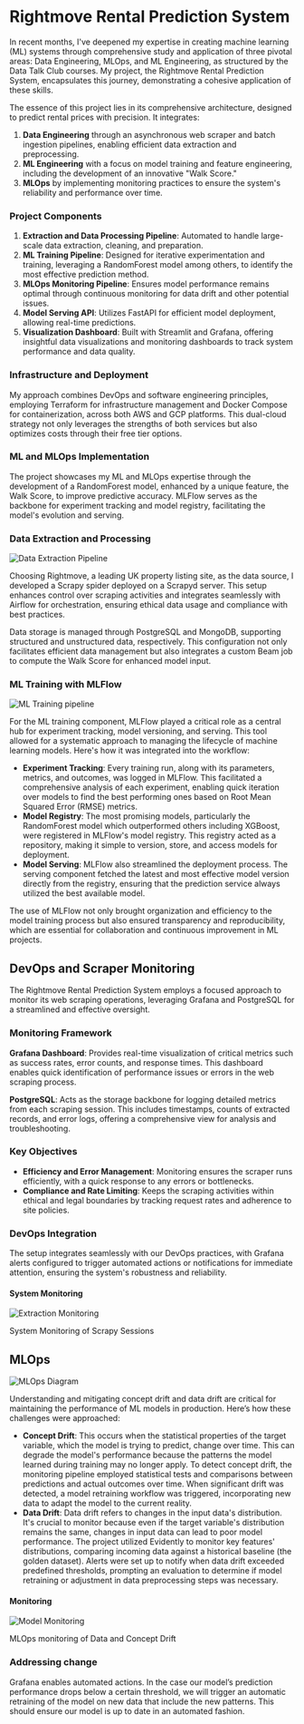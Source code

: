 # Rightmove Rental Prediction System

In recent months, I've deepened my expertise in creating machine learning (ML) systems through comprehensive study and application of three pivotal areas: Data Engineering, MLOps, and ML Engineering, as structured by the Data Talk Club courses. My project, the Rightmove Rental Prediction System, encapsulates this journey, demonstrating a cohesive application of these skills.

The essence of this project lies in its comprehensive architecture, designed to predict rental prices with precision. It integrates:

1. **Data Engineering** through an asynchronous web scraper and batch ingestion pipelines, enabling efficient data extraction and preprocessing.
2. **ML Engineering** with a focus on model training and feature engineering, including the development of an innovative "Walk Score."
3. **MLOps** by implementing monitoring practices to ensure the system's reliability and performance over time.

### **Project Components**

1. **Extraction and Data Processing Pipeline**: Automated to handle large-scale data extraction, cleaning, and preparation.
2. **ML Training Pipeline**: Designed for iterative experimentation and training, leveraging a RandomForest model among others, to identify the most effective prediction method.
3. **MLOps Monitoring Pipeline**: Ensures model performance remains optimal through continuous monitoring for data drift and other potential issues.
4. **Model Serving API**: Utilizes FastAPI for efficient model deployment, allowing real-time predictions.
5. **Visualization Dashboard**: Built with Streamlit and Grafana, offering insightful data visualizations and monitoring dashboards to track system performance and data quality.

### **Infrastructure and Deployment**

My approach combines DevOps and software engineering principles, employing Terraform for infrastructure management and Docker Compose for containerization, across both AWS and GCP platforms. This dual-cloud strategy not only leverages the strengths of both services but also optimizes costs through their free tier options.

### **ML and MLOps Implementation**

The project showcases my ML and MLOps expertise through the development of a RandomForest model, enhanced by a unique feature, the Walk Score, to improve predictive accuracy. MLFlow serves as the backbone for experiment tracking and model registry, facilitating the model's evolution and serving.

### **Data Extraction and Processing**

![Data Extraction Pipeline](/static/images/Processing_pipeline_rightmove.png)


Choosing Rightmove, a leading UK property listing site, as the data source, I developed a Scrapy spider deployed on a Scrapyd server. This setup enhances control over scraping activities and integrates seamlessly with Airflow for orchestration, ensuring ethical data usage and compliance with best practices.

Data storage is managed through PostgreSQL and MongoDB, supporting structured and unstructured data, respectively. This configuration not only facilitates efficient data management but also integrates a custom Beam job to compute the Walk Score for enhanced model input.

### **ML Training with MLFlow**

![ML Training pipeline](/static/images/model_training_pipeline.png)

For the ML training component, MLFlow played a critical role as a central hub for experiment tracking, model versioning, and serving. This tool allowed for a systematic approach to managing the lifecycle of machine learning models. Here's how it was integrated into the workflow:

- **Experiment Tracking**: Every training run, along with its parameters, metrics, and outcomes, was logged in MLFlow. This facilitated a comprehensive analysis of each experiment, enabling quick iteration over models to find the best performing ones based on Root Mean Squared Error (RMSE) metrics.
- **Model Registry**: The most promising models, particularly the RandomForest model which outperformed others including XGBoost, were registered in MLFlow's model registry. This registry acted as a repository, making it simple to version, store, and access models for deployment.
- **Model Serving**: MLFlow also streamlined the deployment process. The serving component fetched the latest and most effective model version directly from the registry, ensuring that the prediction service always utilized the best available model.

The use of MLFlow not only brought organization and efficiency to the model training process but also ensured transparency and reproducibility, which are essential for collaboration and continuous improvement in ML projects.

## **DevOps and Scraper Monitoring**

The Rightmove Rental Prediction System employs a focused approach to monitor its web scraping operations, leveraging Grafana and PostgreSQL for a streamlined and effective oversight.

### **Monitoring Framework**

**Grafana Dashboard**: Provides real-time visualization of critical metrics such as success rates, error counts, and response times. This dashboard enables quick identification of performance issues or errors in the web scraping process.

**PostgreSQL**: Acts as the storage backbone for logging detailed metrics from each scraping session. This includes timestamps, counts of extracted records, and error logs, offering a comprehensive view for analysis and troubleshooting.

### **Key Objectives**

- **Efficiency and Error Management**: Monitoring ensures the scraper runs efficiently, with a quick response to any errors or bottlenecks.
- **Compliance and Rate Limiting**: Keeps the scraping activities within ethical and legal boundaries by tracking request rates and adherence to site policies.

### **DevOps Integration**

The setup integrates seamlessly with our DevOps practices, with Grafana alerts configured to trigger automated actions or notifications for immediate attention, ensuring the system's robustness and reliability.

#### System Monitoring
![Extraction Monitoring](/static/images/scrapy_monitoring.png)

System Monitoring of Scrapy Sessions

## **MLOps**

![MLOps Diagram](/static/images/mlops_pipeline.png)

Understanding and mitigating concept drift and data drift are critical for maintaining the performance of ML models in production. Here’s how these challenges were approached:

- **Concept Drift**: This occurs when the statistical properties of the target variable, which the model is trying to predict, change over time. This can degrade the model's performance because the patterns the model learned during training may no longer apply. To detect concept drift, the monitoring pipeline employed statistical tests and comparisons between predictions and actual outcomes over time. When significant drift was detected, a model retraining workflow was triggered, incorporating new data to adapt the model to the current reality.
- **Data Drift**: Data drift refers to changes in the input data's distribution. It's crucial to monitor because even if the target variable's distribution remains the same, changes in input data can lead to poor model performance. The project utilized Evidently to monitor key features' distributions, comparing incoming data against a historical baseline (the golden dataset). Alerts were set up to notify when data drift exceeded predefined thresholds, prompting an evaluation to determine if model retraining or adjustment in data preprocessing steps was necessary.

#### Monitoring
![Model Monitoring](/static/images/model_monitoring.png)

MLOps monitoring of Data and Concept Drift

### Addressing change

Grafana enables automated actions. In the case our model’s prediction performance drops below a certain threshold, we will trigger an automatic retraining of the model on new data that include the new patterns. This should ensure our model is up to date in an automated fashion.
